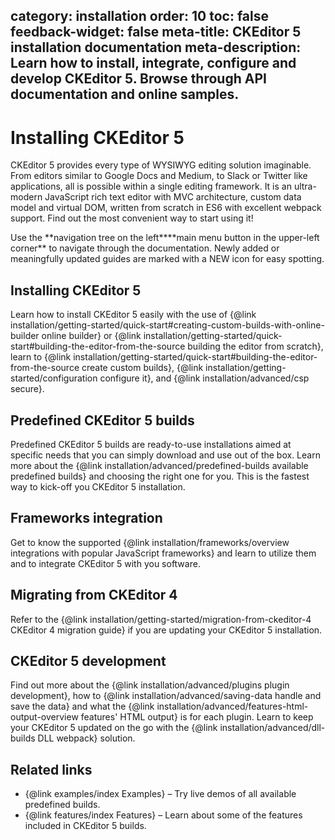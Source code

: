 category: installation
order: 10
toc: false
feedback-widget: false
meta-title: CKEditor 5 installation documentation
meta-description: Learn how to install, integrate, configure and develop CKEditor 5. Browse through API documentation and online samples.
---

# Installing CKEditor 5

CKEditor 5 provides every type of WYSIWYG editing solution imaginable. From editors similar to Google Docs and Medium, to Slack or Twitter like applications, all is possible within a single editing framework. It is an ultra-modern JavaScript rich text editor with MVC architecture, custom data model and virtual DOM, written from scratch in ES6 with excellent webpack support. Find out the most convenient way to start using it!

<!-- Quiz here I believe -->

<info-box>
	Use the <span class="navigation-hint_desktop">**navigation tree on the left**</span><span class="navigation-hint_mobile">**main menu button in the upper-left corner**</span> to navigate through the documentation. Newly added or meaningfully updated guides are marked with a <span class="tree__item__badge tree__item__badge_new">NEW</span> icon for easy spotting.
</info-box>

## Installing CKEditor 5

Learn how to install CKEditor 5 easily with the use of {@link installation/getting-started/quick-start#creating-custom-builds-with-online-builder online builder} or {@link installation/getting-started/quick-start#building-the-editor-from-the-source building the editor from scratch}, learn to {@link installation/getting-started/quick-start#building-the-editor-from-the-source create custom builds}, {@link installation/getting-started/configuration configure it}, and {@link installation/advanced/csp secure}.

## Predefined CKEditor 5 builds

Predefined CKEditor 5 builds are ready-to-use installations aimed at specific needs that you can simply download and use out of the box. Learn more about the {@link installation/advanced/predefined-builds available predefined builds} and choosing the right one for you. This is the fastest way to kick-off you CKEditor 5 installation.

## Frameworks integration

Get to know the supported {@link installation/frameworks/overview integrations with popular JavaScript frameworks} and learn to utilize them and to integrate CKEditor 5 with you software.

## Migrating from CKEditor 4

Refer to the {@link installation/getting-started/migration-from-ckeditor-4 CKEditor 4 migration guide} if you are updating your CKEditor 5 installation.

## CKEditor 5 development

Find out more about the {@link installation/advanced/plugins plugin development}, how to {@link installation/advanced/saving-data handle and save the data} and what the {@link installation/advanced/features-html-output-overview features' HTML output} is for each plugin. Learn to keep your CKEditor 5 updated on the go with the {@link installation/advanced/dll-builds DLL webpack} solution.

## Related links

 * {@link examples/index Examples} &ndash; Try live demos of all available predefined builds.
 * {@link features/index Features} &ndash; Learn about some of the features included in CKEditor 5 builds.
